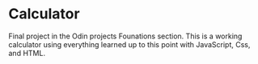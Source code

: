 # Calculator

Final project in the Odin projects Founations section. 
This is a working calculator using everything learned up to this point with JavaScript, Css, and HTML.
